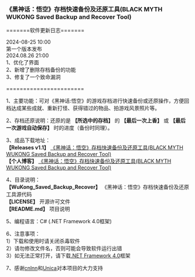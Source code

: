 ### 《黑神话：悟空》存档快速备份及还原工具(BLACK MYTH WUKONG Saved Backup and Recover Tool)
  
=======软件更新日志=======  
  
2024-08-25 10:00  
第一个版本发布  
2024.08.26 21:00  
1、优化了界面  
2、新增了删除存档备份的功能  
3、修复了一个致命漏洞  
  
=======================  

1、主要功能：可对《黑神话:悟空》的游戏存档进行快速备份或还原操作，方便回档达成某些成就、重新打怪、获得错过的物品、拍游戏风景照片等。  
  
2、存档还原说明：还原的是 **【所选中的存档】** 的 **【最后一次上香】** 或 **【最后一次游戏自动保存】** 时的进度（备份时同理）。  
    
3、成品下载地址：  
**【Releases v1.1】** [《黑神话：悟空》存档快速备份及还原工具(BLACK MYTH WUKONG Saved Backup and Recover Tool)](https://github.com/ZJHCOFI/wukong-saved/releases/tag/v1.1)  
**【个人博客】** [《黑神话：悟空》存档快速备份及还原工具(BLACK MYTH WUKONG Saved Backup and Recover Tool)](https://www.zjhcofi.com/2024/08/25/wukong-saved/)  
  
4、目录说明：  
**【WuKong_Saved_Backup_Recover】** 《黑神话：悟空》存档快速备份及还原工具源代码  
**【LICENSE】** 开源许可文件   
**【README.md】** 项目说明   
  
5、编程语言：C# (.NET Framework 4.0框架)  
  
6、注意事项：  
1）下载和使用时请关闭杀毒软件  
2）请勿修改文件名，否则可能会导致软件运行出错  
3）如无法正常打开，请下载[.NET Framework 4.0](https://dotnet.microsoft.com/zh-cn/download/dotnet-framework/thank-you/net40-offline-installer)框架  
  
7、感谢[cnlnn](https://github.com/cnlnn)和[Unica](https://github.com/unica-nya)对本项目的大力支持
